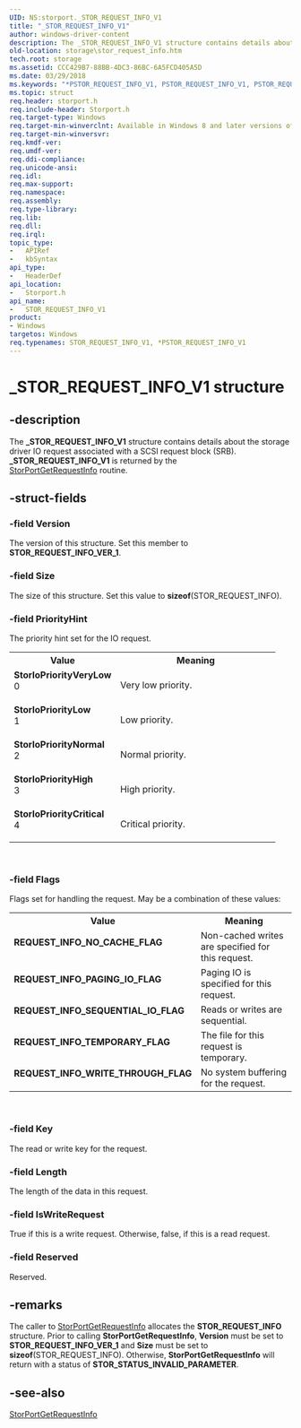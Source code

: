 ```yaml
---
UID: NS:storport._STOR_REQUEST_INFO_V1
title: "_STOR_REQUEST_INFO_V1"
author: windows-driver-content
description: The _STOR_REQUEST_INFO_V1 structure contains details about the storage driver IO request associated with a SCSI request block (SRB). _STOR_REQUEST_INFO_V1 is returned by the StorPortGetRequestInfo routine.
old-location: storage\stor_request_info.htm
tech.root: storage
ms.assetid: CCC429B7-88BB-4DC3-86BC-6A5FCD405A5D
ms.date: 03/29/2018
ms.keywords: "*PSTOR_REQUEST_INFO_V1, PSTOR_REQUEST_INFO_V1, PSTOR_REQUEST_INFO_V1 structure pointer [Storage Devices], REQUEST_INFO_NO_CACHE_FLAG, REQUEST_INFO_PAGING_IO_FLAG, REQUEST_INFO_SEQUENTIAL_IO_FLAG, REQUEST_INFO_TEMPORARY_FLAG, REQUEST_INFO_WRITE_THROUGH_FLAG, STOR_REQUEST_INFO_V1, STOR_REQUEST_INFO_V1 structure [Storage Devices], StorIoPriorityCritical, StorIoPriorityHigh, StorIoPriorityLow, StorIoPriorityNormal, StorIoPriorityVeryLow, _STOR_REQUEST_INFO_V1, _STOR_REQUEST_INFO_V1 structure [Storage Devices], storage.stor_request_info, storport/PSTOR_REQUEST_INFO_V1, storport/_STOR_REQUEST_INFO_V1"
ms.topic: struct
req.header: storport.h
req.include-header: Storport.h
req.target-type: Windows
req.target-min-winverclnt: Available in Windows 8 and later versions of Windows.
req.target-min-winversvr: 
req.kmdf-ver: 
req.umdf-ver: 
req.ddi-compliance: 
req.unicode-ansi: 
req.idl: 
req.max-support: 
req.namespace: 
req.assembly: 
req.type-library: 
req.lib: 
req.dll: 
req.irql: 
topic_type:
-	APIRef
-	kbSyntax
api_type:
-	HeaderDef
api_location:
-	Storport.h
api_name:
-	STOR_REQUEST_INFO_V1
product:
- Windows
targetos: Windows
req.typenames: STOR_REQUEST_INFO_V1, *PSTOR_REQUEST_INFO_V1
---
```


# _STOR_REQUEST_INFO_V1 structure


## -description



   The <b>_STOR_REQUEST_INFO_V1</b> structure contains details about the storage driver IO request associated  with a SCSI request block (SRB). <b>_STOR_REQUEST_INFO_V1</b> is returned by the  
  <a href="https://msdn.microsoft.com/library/windows/hardware/hh451480">StorPortGetRequestInfo</a> routine.


## -struct-fields




### -field Version

The version of this structure. Set this member to <b>STOR_REQUEST_INFO_VER_1</b>.


### -field Size

The size of this structure. Set this value to <b>sizeof</b>(STOR_REQUEST_INFO).


### -field PriorityHint

The priority hint set for the IO request.

<table>
<tr>
<th>Value</th>
<th>Meaning</th>
</tr>
<tr>
<td width="40%"><a id="StorIoPriorityVeryLow"></a><a id="storiopriorityverylow"></a><a id="STORIOPRIORITYVERYLOW"></a><dl>
<dt><b>StorIoPriorityVeryLow</b></dt>
<dt>0</dt>
</dl>
</td>
<td width="60%">
Very low priority.

</td>
</tr>
<tr>
<td width="40%"><a id="StorIoPriorityLow"></a><a id="storioprioritylow"></a><a id="STORIOPRIORITYLOW"></a><dl>
<dt><b>StorIoPriorityLow</b></dt>
<dt>1</dt>
</dl>
</td>
<td width="60%">
Low priority.

</td>
</tr>
<tr>
<td width="40%"><a id="StorIoPriorityNormal"></a><a id="storioprioritynormal"></a><a id="STORIOPRIORITYNORMAL"></a><dl>
<dt><b>StorIoPriorityNormal</b></dt>
<dt>2</dt>
</dl>
</td>
<td width="60%">
Normal priority.

</td>
</tr>
<tr>
<td width="40%"><a id="StorIoPriorityHigh"></a><a id="storiopriorityhigh"></a><a id="STORIOPRIORITYHIGH"></a><dl>
<dt><b>StorIoPriorityHigh</b></dt>
<dt>3</dt>
</dl>
</td>
<td width="60%">
High priority.

</td>
</tr>
<tr>
<td width="40%"><a id="StorIoPriorityCritical"></a><a id="storioprioritycritical"></a><a id="STORIOPRIORITYCRITICAL"></a><dl>
<dt><b>StorIoPriorityCritical</b></dt>
<dt>4</dt>
</dl>
</td>
<td width="60%">
Critical priority.

</td>
</tr>
</table>
 


### -field Flags

Flags set for handling the request. May be a combination of these values:

<table>
<tr>
<th>Value</th>
<th>Meaning</th>
</tr>
<tr>
<td width="40%"><a id="REQUEST_INFO_NO_CACHE_FLAG"></a><a id="request_info_no_cache_flag"></a><dl>
<dt><b>REQUEST_INFO_NO_CACHE_FLAG</b></dt>
</dl>
</td>
<td width="60%">
Non-cached writes are specified for this request.

</td>
</tr>
<tr>
<td width="40%"><a id="REQUEST_INFO_PAGING_IO_FLAG"></a><a id="request_info_paging_io_flag"></a><dl>
<dt><b>REQUEST_INFO_PAGING_IO_FLAG</b></dt>
</dl>
</td>
<td width="60%">
Paging IO is specified for this request.

</td>
</tr>
<tr>
<td width="40%"><a id="REQUEST_INFO_SEQUENTIAL_IO_FLAG"></a><a id="request_info_sequential_io_flag"></a><dl>
<dt><b>REQUEST_INFO_SEQUENTIAL_IO_FLAG</b></dt>
</dl>
</td>
<td width="60%">
Reads or writes are sequential.

</td>
</tr>
<tr>
<td width="40%"><a id="REQUEST_INFO_TEMPORARY_FLAG"></a><a id="request_info_temporary_flag"></a><dl>
<dt><b>REQUEST_INFO_TEMPORARY_FLAG</b></dt>
</dl>
</td>
<td width="60%">
The file for this request is temporary.

</td>
</tr>
<tr>
<td width="40%"><a id="REQUEST_INFO_WRITE_THROUGH_FLAG"></a><a id="request_info_write_through_flag"></a><dl>
<dt><b>REQUEST_INFO_WRITE_THROUGH_FLAG</b></dt>
</dl>
</td>
<td width="60%">
No system buffering for the request.

</td>
</tr>
</table>
 


### -field Key

The read or write key for the request.


### -field Length

The length of the data in this request.


### -field IsWriteRequest

True if this is a write request. Otherwise, false, if this is a read request.


### -field Reserved

Reserved.


## -remarks



The caller to <a href="https://msdn.microsoft.com/library/windows/hardware/hh451480">StorPortGetRequestInfo</a> allocates the <b>STOR_REQUEST_INFO</b> structure. Prior to calling <b>StorPortGetRequestInfo</b>,  <b>Version</b> must be set to <b>STOR_REQUEST_INFO_VER_1</b> and <b>Size</b> must be set to <b>sizeof</b>(STOR_REQUEST_INFO). Otherwise, <b>StorPortGetRequestInfo</b> will return with a status of <b>STOR_STATUS_INVALID_PARAMETER</b>.




## -see-also




<a href="https://msdn.microsoft.com/library/windows/hardware/hh451480">StorPortGetRequestInfo</a>
 

 

